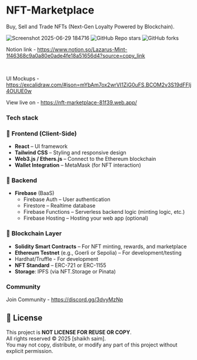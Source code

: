 
# NFT-Marketplace
Buy, Sell and Trade NFTs (Next-Gen Loyalty Powered by Blockchain).

![Screenshot 2025-06-29 184716](https://github.com/user-attachments/assets/f2a1d1b8-d6e1-4b52-acd4-a834feea1089)
![GitHub Repo stars](https://img.shields.io/github/stars/ahmed6913/web-app-pos?style=social)
![GitHub forks](https://img.shields.io/github/forks/ahmed6913/web-app-pos?style=social)


Notion link - https://www.notion.so/Lazarus-Mint-1f46368c9a0a80e0ade4fe18a51656d4?source=copy_link

<br>

UI Mockups - https://excalidraw.com/#json=mYbAm7ox2wrVI1ZiG0uFS,BCOM2v3S19dFFIj4OUUE0w

View live on - https://nft-marketplace-81f39.web.app/

### Tech stack

### 🔧 **Frontend (Client-Side)**

- **React** – UI framework
- **Tailwind CSS** – Styling and responsive design
- **Web3.js / Ethers.js** – Connect to the Ethereum blockchain
- **Wallet Integration** – MetaMask (for NFT interaction)

### 🔧 **Backend**

- **Firebase** (BaaS)
    - Firebase Auth – User authentication
    - Firestore – Realtime database
    - Firebase Functions – Serverless backend logic (minting logic, etc.)
    - Firebase Hosting – Hosting your web app (optional)

### 🔧 **Blockchain Layer**

- **Solidity Smart Contracts** – For NFT minting, rewards, and marketplace
- **Ethereum Testnet** (e.g., Goerli or Sepolia) – For development/testing
- Hardhat/Truffle - For development
- **NFT Standard** – ERC-721 or ERC-1155
- **Storage**: IPFS (via NFT.Storage or Pinata)

### Community 

  Join Community - https://discord.gg/3dvyMzNp

## 📄 License

This project is **NOT LICENSE FOR REUSE OR COPY**.  
All rights reserved © 2025 [shaikh saim].  
You may not copy, distribute, or modify any part of this project without explicit permission.

